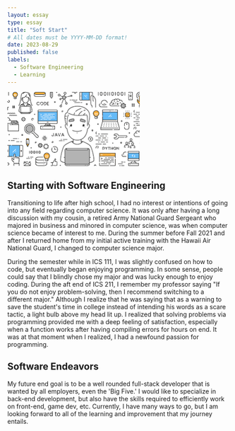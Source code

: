 ```yaml
---
layout: essay
type: essay
title: "Soft Start"
# All dates must be YYYY-MM-DD format!
date: 2023-08-29
published: false
labels:
  - Software Engineering
  - Learning
---
```


<img width="300px" class="rounded float-start pe-4" src="../img/SoftwareEngineer.png">

## Starting with Software Engineering

Transitioning to life after high school, I had no interest or intentions of going into any field regarding computer science. It was only after having a long discussion with my cousin, a retired Army National Guard Sergeant who majored in business and minored in computer science, was when computer science became of interest to me. During the summer before Fall 2021 and after I returned home from my initial active training with the Hawaii Air National Guard, I changed to computer science major.

During the semester while in ICS 111, I was slightly confused on how to code, but eventually began enjoying programming. In some sense, people could say that I blindly chose my major and was lucky enough to enjoy coding. During the aft end of ICS 211, I remember my professor saying "If you do not enjoy problem-solving, then I recommend switching to a different major." Although I realize that he was saying that as a warning to save the student's time in college instead of intending his words as a scare tactic, a light bulb above my head lit up. I realized that solving problems via programming provided me with a deep feeling of satisfaction, especially when a function works after having compiling errors for hours on end. It was at that moment when I realized, I had a newfound passion for programming.


## Software Endeavors

My future end goal is to be a well rounded full-stack developer that is wanted by all employers, even the 'Big Five.' I would like to specialize in back-end development, but also have the skills required to efficiently work on front-end, game dev, etc. Currently, I have many ways to go, but I am looking forward to all of the learning and improvement that my journey entails.
